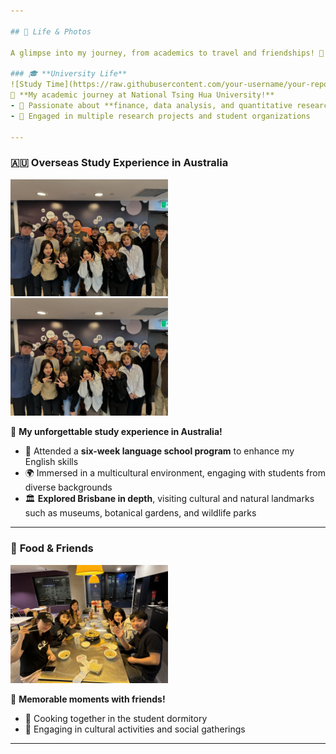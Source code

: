 ```yaml
---

## 📸 Life & Photos

A glimpse into my journey, from academics to travel and friendships! 🎉

### 🎓 **University Life**
![Study Time](https://raw.githubusercontent.com/your-username/your-repo/main/photos/study.jpg)
📌 **My academic journey at National Tsing Hua University!**  
- 📖 Passionate about **finance, data analysis, and quantitative research**  
- 🎯 Engaged in multiple research projects and student organizations  

---
```


### 🇦🇺 **Overseas Study Experience in Australia**
<img src="S__71811074.jpg" width="50%">
<img src="S__71811074.jpg" width="50%">

📌 **My unforgettable study experience in Australia!**  
- 🏡 Attended a **six-week language school program** to enhance my English skills
- 🌍 Immersed in a multicultural environment, engaging with students from diverse backgrounds
- 🏛️ **Explored Brisbane in depth**, visiting cultural and natural landmarks such as museums, botanical gardens, and wildlife parks  

---

### 🍜 **Food & Friends**
<img src="1C97DDC7-6DA8-42D0-A9FF-ED80C2DCCEA0.jpg" width="50%">

📌 **Memorable moments with friends!**  
- 🥘 Cooking together in the student dormitory  
- 🎉 Engaging in cultural activities and social gatherings  

---

